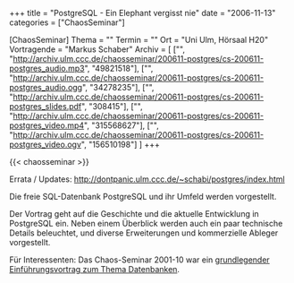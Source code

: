 +++
title = "PostgreSQL - Ein Elephant vergisst nie"
date = "2006-11-13"
categories = ["ChaosSeminar"]

[ChaosSeminar]
Thema = ""
Termin = ""
Ort = "Uni Ulm, Hörsaal H20"
Vortragende = "Markus Schaber"
Archiv = [
	["", "http://archiv.ulm.ccc.de/chaosseminar/200611-postgres/cs-200611-postgres_audio.mp3", "49821518"],
	["", "http://archiv.ulm.ccc.de/chaosseminar/200611-postgres/cs-200611-postgres_audio.ogg", "34278235"],
	["", "http://archiv.ulm.ccc.de/chaosseminar/200611-postgres/cs-200611-postgres_slides.pdf", "308415"],
	["", "http://archiv.ulm.ccc.de/chaosseminar/200611-postgres/cs-200611-postgres_video.mp4", "315568627"],
	["", "http://archiv.ulm.ccc.de/chaosseminar/200611-postgres/cs-200611-postgres_video.ogv", "156510198"]
	]
+++

{{< chaosseminar >}}
 
Errata / Updates: http://dontpanic.ulm.ccc.de/~schabi/postgres/index.html

Die freie SQL-Datenbank PostgreSQL und ihr Umfeld werden vorgestellt.

Der Vortrag geht auf die Geschichte und die aktuelle Entwicklung in PostgreSQL ein. Neben einem Überblick werden auch ein paar technische Details beleuchtet, und diverse Erweiterungen und kommerzielle Ableger vorgestellt.


Für Interessenten: Das Chaos-Seminar 2001-10 war ein
[grundlegender Einführungsvortrag zum Thema Datenbanken](../2001_10_Datenbanken).
